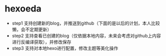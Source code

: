 # hexoeda
* step1 支持创建新的blog，并推送到github（下面的是以后的计划，本人比较懒，会不定期更新）
* step2 支持查看已创建的blog（仅依据本地内容，未来会考虑对github上内容进行反编译获取），并修改保存
* step3 支持对本地hexo进行配置，修改主题等美化操作